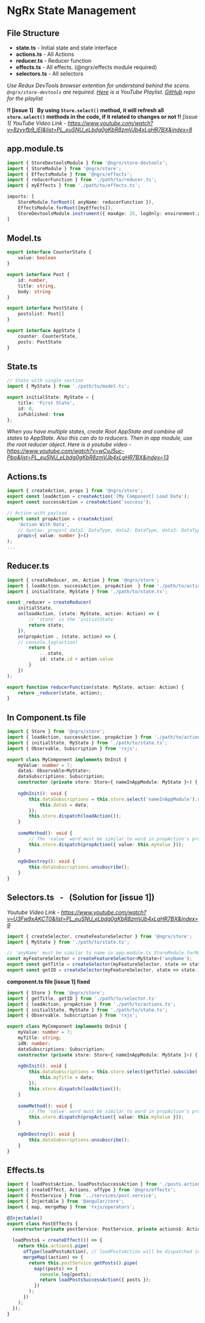 # NgRx State Management

## File Structure 
+ **state.ts** - Initial state and state interface
+ **actions.ts** - All Actions
+ **reducer.ts** - Reducer function
+ **effects.ts** - All effects. (@ngrx/effects module required)
+ **selectors.ts** - All selectors

*Use Redux DevTools browser extention for understand behind the scens. `@ngrx/store-devtools` are required.*
*[Here](https://www.youtube.com/playlist?list=PL_euSNU_eLbdg0gKbR8zmVJb4xLgHR7BX) is a YouTube Playlist. [GitHub](https://github.com/leelanarasimha/ngrx-counter) repo for the playlist*

**!! [issue 1] &nbsp; By using `Store.select()` method, it will refresh all `store.select()` methods in the code, if it related to changes or not !!**
*[issue 1] YouTube Video Link - https://www.youtube.com/watch?v=8zyyfb9_lEI&list=PL_euSNU_eLbdg0gKbR8zmVJb4xLgHR7BX&index=8*

## app.module.ts
```TypeScript
import { StoreDevtoolsModule } from '@ngrx/store-devtools';
import { StoreModule } from '@ngrx/store';
import { EffectsModule } from '@ngrx/effects';
import { reducerFunction } from './path/to/reducer.ts';
import { myEffects } from './path/to/effects.ts';

imports: [
    StoreModule.forRoot({ anyName: reducerFunction }),
    EffectsModule.forRoot([myEffects]),
    StoreDevtoolsModule.instrument({ maxAge: 25, logOnly: environment.production })
]
```
## Model.ts 
```TypeScript
export interface CounterState {
    value: boolean
}

export interface Post {
    id: number,
    title: string,
    body: string
}

export interface PostState {
    postslist: Post[]
}

export interface AppState {
    counter: CounterState,
    posts: PostState
}
```

## State.ts
```TypeScript
// State with single section
import { MyState } from './path/to/model.ts';

export initialState: MyState = {
    title: 'First State',
    id: 0,
    isPublished: true
};
```
*When you have multiple states, create Root AppState and combine all states to AppState. Also this can do to reducers. Then in app module, use the root reducer object. Here is a youtube video - https://www.youtube.com/watch?v=wCvJ5uc-Pbo&list=PL_euSNU_eLbdg0gKbR8zmVJb4xLgHR7BX&index=13*

## Actions.ts
```TypeScript
import { createAction, props } from '@ngrx/store';
export const loadAction = createAction('[My Component] Load Data');
export const successAction = createAction('success');

// Action with payload
export const propAction = createAction(
    'Action With Data',
    // Syntax: props<{ data1: DataType, data2: DataType, data3: DataType,.... }>
    props<{ value: number }>()
);
...
```

## Reducer.ts
```TypeScript
import { createReducer, on, Action } from '@ngrx/store';
import { loadAction, successAction, propAction  } from './path/to/actions.ts';
import { initialState, MyState } from './path/to/state.ts';

const _reducer = createReducer(
    initialState,
    on(loadAction, (state: MyState, action: Action) => {
        // 'state' is the 'initialState' 
        return state;
    }),
    on(propAction , (state, action) => {
    // console.log(action)
        return {
            ...state,
            id: state.id + action.value
        }
    })
);

export function reducerFunction(state: MyState, action: Action) {
    return _reducer(state, action);
}
```

## In Component.ts file
```TypeScript
import { Store } from '@ngrx/store';
import { loadAction, successAction, propAction } from './path/to/actions.ts';
import { initialState, MyState } from './path/to/state.ts';
import { Observable, Subscription } from 'rxjs';

export class MyComponent implements OnInit {
    myValue: number = 7;
    data$: Observable<MyState>;
    dataSubscriptions: Subscription;
    constructor (private store: Store<{ nameInAppModule: MyState }>) { }
    
    ngOnInit(): void {
        this.dataSubscriptions = this.store.select('nameInAppModule').subscibe((data) => {
            this.data$ = data;
        });
        this.store.dispatch(loadAction());
    }
    
    someMethod(): void {
        // The 'value' word must be similar to word in propAction's prop<{ value: DataType }>
        this.store.dispatch(propAction({ value: this.myValue }));
    }
    
    ngOnDestroy(): void {
        this.dataSubscriptions.unsubscribe();
    }
}
```

## Selectors.ts &nbsp;&nbsp;-&nbsp;&nbsp;&nbsp;(Solution for [issue 1])
*Youtube Video Link - https://www.youtube.com/watch?v=U3Fw9xAKCT0&list=PL_euSNU_eLbdg0gKbR8zmVJb4xLgHR7BX&index=9*
```TypeScript
import { createSelector, createFeatureSelector } from '@ngrx/store';
import { MyState } from './path/to/state.ts';

// 'anyName' must be similar to name in app.module.ts StoreModule.forRoot({ anyName: reducerFunction })
const myFeatureSelector = createFeatureSelector<MyState>('anyName');
export const getTitle = createSelector(myFeatureSelector, state => state.title);
export const getID = createSelector(myFeatureSelector, state => state.id);
```
**component.ts file [issue 1] fixed**
```TypeScript
import { Store } from '@ngrx/store';
import { getTitle, getID } from './path/to/selector.ts'
import { loadAction, propAction } from './path/to/actions.ts';
import { initialState, MyState } from './path/to/state.ts';
import { Observable, Subscription } from 'rxjs';

export class MyComponent implements OnInit {
    myValue: number = 7;
    myTitle: string;
    idN: number;
    dataSubscriptions: Subscription;
    constructor (private store: Store<{ nameInAppModule: MyState }>) { }
    
    ngOnInit(): void {
        this.dataSubscriptions = this.store.select(getTitle).subscibe((data) => {
            this.myTitle = data;
        });
        this.store.dispatch(loadAction());
    }
    
    someMethod(): void {
        // The 'value' word must be similar to word in propAction's prop<{ value: DataType }>
        this.store.dispatch(propAction({ value: this.myValue }));
    }
    
    ngOnDestroy(): void {
        this.dataSubscriptions.unsubscribe();
    }
}
```

## Effects.ts

```TypeScript
import { loadPostsAction, loadPostsSuccessAction } from './posts.actions';
import { createEffect, Actions, ofType } from '@ngrx/effects';
import { PostService } from '../services/post.service';
import { Injectable } from '@angular/core';
import { map, mergeMap } from 'rxjs/operators';

@Injectable()
export class PostEffects {
  constructor(private postService: PostService, private actions$: Actions) {}

  loadPosts$ = createEffect(() => {
    return this.actions$.pipe(
      ofType(loadPostsAction), // loadPostsAction will be dispatched in somewhare
      mergeMap((action) => {
        return this.postService.getPosts().pipe(
          map((posts) => {
            console.log(posts);
            return loadPostsSuccessAction({ posts });
          })
        );
      })
    );
  });
}

```






